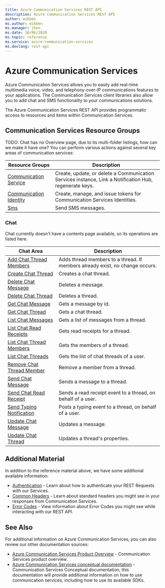 ```yaml
---
title: Azure Communication Services REST API
description: Azure Communication Services REST API
author: mikben
ms.author: mikben
ms.manager: jken
ms.date: 10/06/2020
ms.topic: reference
ms.service: azure-communication-services
ms.devlang: rest-api
---
```

# Azure Communication Services

Azure Communication Services allows you to easily add real-time multimedia voice, video, and telephony-over-IP communications features to your applications. The Communication Services client libraries also allow you to add chat and SMS functionality to your communications solutions.

The Azure Communication Services REST API provides programmatic access to resources and items within Communication Services.

## Communication Services Resource Groups

TODO: Chat has no Overview page, due to its multi-folder listings, how can we make it have one?
You can perform various actions against several key areas of communication services:

| Resource Groups                                                                       | Description                                                                                            |
| ------------------------------------------------------------------------------------- | ------------------------------------------------------------------------------------------------------ |
| [Communication Service](xref:management.azure.com.communication.communicationservice) | Create, update, or delete a Communication Services instance, Link a Notification Hub, regenerate keys. |
| [Communication Identity](xref:communication.communicationidentity)                    | Create, manage, and issue tokens for Communication Services Identities.                                |
| [Sms](xref:communication.sms)                                                         | Send SMS messages.                                                                                     |

### Chat

Chat currently doesn't have a contents page available, so its operations are listed here.

| Chat Area                                                                                          | Description                                                                  |
| -------------------------------------------------------------------------------------------------- | ---------------------------------------------------------------------------- |
| [Add Chat Thread Members](xref:communication.chat.addchatthreadmembers.addchatthreadmembers)       | Adds thread members to a thread. If members already exist, no change occurs. |
| [Create Chat Thread](xref:communication.chat.createchatthread.createchatthread)                    | Creates a chat thread.                                                       |
| [Delete Chat Message](xref:communication.chat.deletechatmessage.deletechatmessage)                 | Deletes a message.                                                           |
| [Delete Chat Thread](xref:communication.chat.deletechatthread.deletechatthread)                    | Deletes a thread.                                                            |
| [Get Chat Message](xref:communication.chat.getchatmessage.getchatmessage)                          | Gets a message by id.                                                        |
| [Get Chat Thread](xref:communication.chat.getchatthread.getchatthread)                             | Gets a chat thread.                                                          |
| [List Chat Messages](xref:communication.chat.listchatmessages.listchatmessages)                    | Gets a list of messages from a thread.                                       |
| [List Chat Read Receipts](xref:communication.chat.listchatreadreceipts.listchatreadreceipts)       | Gets read receipts for a thread.                                             |
| [List Chat Thread Members](xref:communication.chat.listchatthreadmembers.listchatthreadmembers)    | Gets the members of a thread.                                                |
| [List Chat Threads](xref:communication.chat.listchatthreads.listchatthreads)                       | Gets the list of chat threads of a user.                                     |
| [Remove Chat Thread Member](xref:communication.chat.removechatthreadmember.removechatthreadmember) | Remove a member from a thread.                                               |
| [Send Chat Message](xref:communication.chat.sendchatmessage.sendchatmessage)                       | Sends a message to a thread.                                                 |
| [Send Chat Read Receipt](xref:communication.chat.sendchatreadreceipt.sendchatreadreceipt)          | Sends a read receipt event to a thread, on behalf of a user.                 |
| [Send Typing Notification](xref:communication.chat.sendtypingnotification.sendtypingnotification)  | Posts a typing event to a thread, on behalf of a user.                       |
| [Update Chat Message](xref:communication.chat.updatechatmessage.updatechatmessage)                 | Updates a message.                                                           |
| [Update Chat Thread](xref:communication.chat.updatechatthread.updatechatthread)                    | Updates a thread's properties.                                               |

## Additional Material

In addition to the reference material above, we have some additional available information:

- [Authentication](authentication.md) - Learn about how to authenticate your REST Requests with our Services.
- [Common Headers](headers.md) - Learn about standard headers you might see in your responses from Communication Services.
- [Error Codes](errorcodes.md) - View information about Error Codes you might see while interacting with our REST API.

## See Also

For additional information on Azure Communication Services, you can also review our other documentation sources:

- [Azure Communication Services Product Overview](https://azure.microsoft.com/services/communication-services/) - Communication Services product overview.
- [Azure Communication Services conceptual documentation](https://docs.microsoft.com/azure/communication-services/overview) - Communication Services Conceptual documentation, this documentation will provide additional information on how to use communication services, including how to use its available SDKs.
